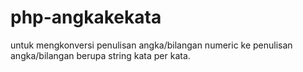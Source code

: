 # php-angkakekata
untuk mengkonversi penulisan angka/bilangan numeric ke penulisan angka/bilangan berupa string kata per kata.
